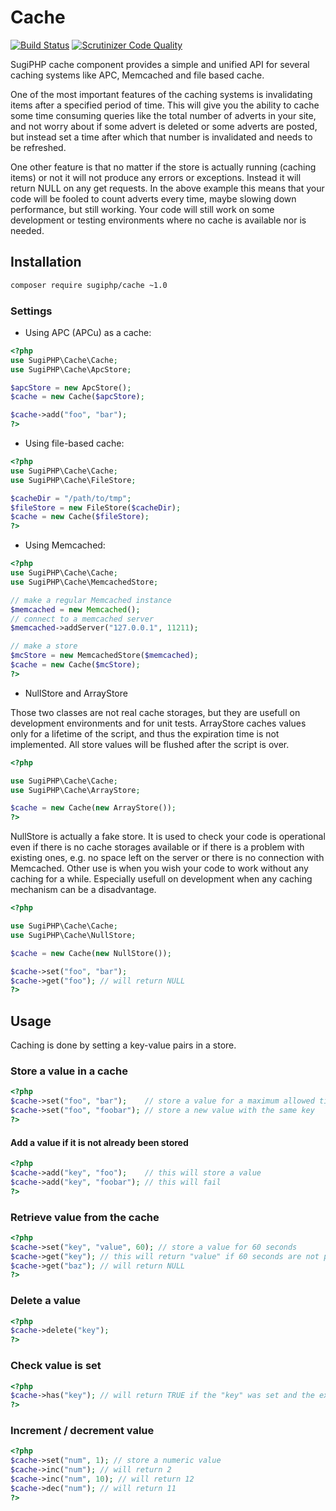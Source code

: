 # Cache

[![Build Status](https://scrutinizer-ci.com/g/SugiPHP/Cache/badges/build.png?b=master)](https://scrutinizer-ci.com/g/SugiPHP/Cache/build-status/master)
[![Scrutinizer Code Quality](https://scrutinizer-ci.com/g/SugiPHP/Cache/badges/quality-score.png?b=master)](https://scrutinizer-ci.com/g/SugiPHP/Cache/?branch=master)

SugiPHP cache component provides a simple and unified API for several caching systems like APC, Memcached and file based cache.

One of the most important features of the caching systems is invalidating items after a specified period of time.
This will give you the ability to cache some time consuming queries like the total number of adverts in your site,
and not worry about if some advert is deleted or some adverts are posted, but instead set a time after which that
number is invalidated and needs to be refreshed.

One other feature is that no matter if the store is actually running (caching items) or not it will not produce
any errors or exceptions. Instead it will return NULL on any get requests. In the above example this means that
your code will be fooled to count adverts every time, maybe slowing down performance, but still working. Your
code will still work on some development or testing environments where no cache is available nor is needed.

## Installation

```bash
composer require sugiphp/cache ~1.0
```

### Settings

 - Using APC (APCu) as a cache:
```php
<?php
use SugiPHP\Cache\Cache;
use SugiPHP\Cache\ApcStore;

$apcStore = new ApcStore();
$cache = new Cache($apcStore);

$cache->add("foo", "bar");
?>
```

 - Using file-based cache:
```php
<?php
use SugiPHP\Cache\Cache;
use SugiPHP\Cache\FileStore;

$cacheDir = "/path/to/tmp";
$fileStore = new FileStore($cacheDir);
$cache = new Cache($fileStore);
?>
```

 - Using Memcached:
```php
<?php
use SugiPHP\Cache\Cache;
use SugiPHP\Cache\MemcachedStore;

// make a regular Memcached instance
$memcached = new Memcached();
// connect to a memcached server
$memcached->addServer("127.0.0.1", 11211);

// make a store
$mcStore = new MemcachedStore($memcached);
$cache = new Cache($mcStore);
?>
```

 - NullStore and ArrayStore

Those two classes are not real cache storages, but they are usefull on development environments
and for unit tests. ArrayStore caches values only for a lifetime of the script, and thus the
expiration time is not implemented. All store values will be flushed after the script is over.

```php
<?php

use SugiPHP\Cache\Cache;
use SugiPHP\Cache\ArrayStore;

$cache = new Cache(new ArrayStore());
?>
```

NullStore is actually a fake store. It is used to check your code is operational even if there is no cache storages available or if there is a problem with existing ones, e.g. no space left on the server or there is no connection with Memcached.
Other use is when you wish your code to work without any caching for a while. Especially usefull on development when any caching mechanism can be a disadvantage.
```php
<?php

use SugiPHP\Cache\Cache;
use SugiPHP\Cache\NullStore;

$cache = new Cache(new NullStore());

$cache->set("foo", "bar");
$cache->get("foo"); // will return NULL
?>
```

## Usage

Caching is done by setting a key-value pairs in a store.

### Store a value in a cache
```php
<?php
$cache->set("foo", "bar");    // store a value for a maximum allowed time
$cache->set("foo", "foobar"); // store a new value with the same key
?>
```

#### Add a value if it is not already been stored
```php
<?php
$cache->add("key", "foo");    // this will store a value
$cache->add("key", "foobar"); // this will fail
?>
```

### Retrieve value from the cache
```php
<?php
$cache->set("key", "value", 60); // store a value for 60 seconds
$cache->get("key"); // this will return "value" if 60 seconds are not passed and NULL after that
$cache->get("baz"); // will return NULL
?>
```

### Delete a value
```php
<?php
$cache->delete("key");
?>
```

### Check value is set
```php
<?php
$cache->has("key"); // will return TRUE if the "key" was set and the expiration time was not passed, and FALSE otherwise
?>
```

### Increment / decrement value
```php
<?php
$cache->set("num", 1); // store a numeric value
$cache->inc("num"); // will return 2
$cache->inc("num", 10); // will return 12
$cache->dec("num"); // will return 11
?>
```

